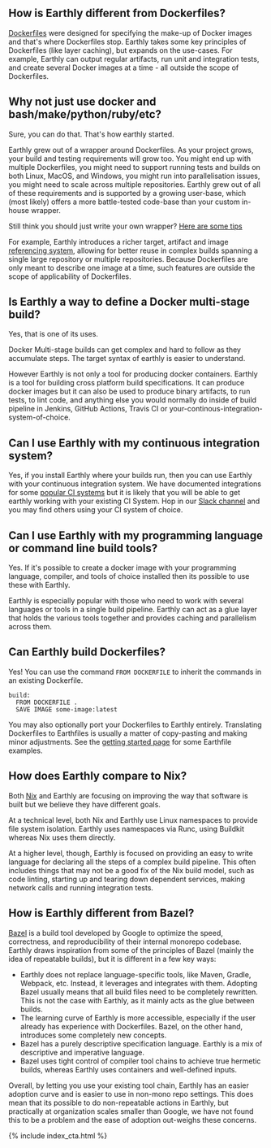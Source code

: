 ```yaml
---
title: Frequently Asked Questions
layout: page
---
```

<!-- vale HouseStyle.H2 = NO -->
<style>
span {
    display: none;
    white-space:nowrap;
    width: max-content;
}
    
h2:hover span {
    display: inline-block;
}
</style>

<h2>How is Earthly different from Dockerfiles?<span><a href="#dockerFile" name="dockerfile"><i>¶</i></a></span></h2>

[Dockerfiles](https://docs.docker.com/engine/reference/builder/) were designed for specifying the make-up of Docker images and that's where Dockerfiles stop. Earthly takes some key principles of Dockerfiles (like layer caching), but expands on the use-cases. For example, Earthly can output regular artifacts, run unit and integration tests, and create several Docker images at a time - all outside the scope of Dockerfiles.

<h2>Why not just use docker and bash/make/python/ruby/etc?<span><a href="#usedocker" name="usedocker"><i>¶</i></a></span></h2>

Sure, you can do that. That's how earthly started.

Earthly grew out of a wrapper around Dockerfiles. As your project grows, your build and testing requirements will grow too. You might end up with multiple Dockerfiles, you might need to support running tests and builds on both Linux, MacOS, and Windows, you might run into parallelisation issues, you might need to scale across multiple repositories. Earthly grew out of all of these requirements and is supported by a growing user-base, which (most likely) offers a more battle-tested code-base than your custom in-house wrapper.

Still think you should just write your own wrapper? [Here are some tips](https://earthly.dev/blog/repeatable-builds-every-time/)

For example, Earthly introduces a richer target, artifact and image [referencing system](https://docs.earthly.dev/guides/target-ref), allowing for better reuse in complex builds spanning a single large repository or multiple repositories. Because Dockerfiles are only meant to describe one image at a time, such features are outside the scope of applicability of Dockerfiles.

<h2>Is Earthly a way to define a Docker multi-stage build?<span><a href="#multistage" name="multistage"><i>¶</i></a></span></h2>

Yes, that is one of its uses.  

Docker Multi-stage builds can get complex and hard to follow as they accumulate steps. The target syntax of earthly is easier to understand.

However Earthly is not only a tool for producing docker containers. Earthly is a tool for building cross platform build specifications. It can produce docker images but it can also be used to produce binary artifacts, to run tests, to lint code, and anything else you would normally do inside of build pipeline in Jenkins, GitHub Actions, Travis CI or your-continous-integration-system-of-choice.

<h2>Can I use Earthly with my continuous integration system?<span><a href="#ci" name="ci"><i>¶</i></a></span></h2>

Yes, if you install Earthly where your builds run, then you can use Earthly with your continuous integration system. We have documented integrations for some [popular CI systems](https://docs.earthly.dev/docs/ci-integration) but it is likely that you will be able to get earthly working with your existing CI System. Hop in our [Slack channel](/slack) and you may find others using your CI system of choice.  

<h2>Can I use Earthly with my programming language or command line build tools?<span><a href="#pl" name="pl"><i>¶</i></a></span></h2>

Yes. If it's possible to create a docker image with your programming language, compiler, and tools of choice installed then its possible to use these with Earthly.

Earthly is especially popular with those who need to work with several languages or tools in a single build pipeline. Earthly can act as a glue layer that holds the various tools together and provides caching and parallelism across them. 

<h2>Can Earthly build Dockerfiles?<span><a href="#build" name="build"><i>¶</i></a></span></h2>

Yes! You can use the command `FROM DOCKERFILE` to inherit the commands in an existing Dockerfile.

```
build:
  FROM DOCKERFILE .
  SAVE IMAGE some-image:latest
```

You may also optionally port your Dockerfiles to Earthly entirely. Translating Dockerfiles to Earthfiles is usually a matter of copy-pasting and making minor adjustments. See the [getting started page](/get-earthly) for some Earthfile examples.

<h2>How does Earthly compare to Nix?<span><a href="#nix" name="nix"><i>¶</i></a></span></h2>

Both [Nix](https://nixos.org/) and Earthly are focusing on improving the way that software is built but we believe they have different goals. 

At a technical level, both Nix and Earthly use Linux namespaces to provide file system isolation. Earthly uses namespaces via Runc, using Buildkit whereas Nix uses them directly. 

At a higher level, though, Earthly is focused on providing an easy to write language for declaring all the steps of a complex build pipeline. This often includes things that may not be a good fix of the Nix build model, such as code linting, starting up and tearing down dependent services, making network calls and running integration tests. 

<h2>How is Earthly different from Bazel?<span><a href="#bazel" name="bazel"><i>¶</i></a></span></h2>

[Bazel](https://bazel.build) is a build tool developed by Google to optimize the speed, correctness, and reproducibility of their internal monorepo codebase. Earthly draws inspiration from some of the principles of Bazel (mainly the idea of repeatable builds), but it is different in a few key ways:

* Earthly does not replace language-specific tools, like Maven, Gradle, Webpack, etc. Instead, it leverages and integrates with them. Adopting Bazel usually means that all build files need to be completely rewritten. This is not the case with Earthly, as it mainly acts as the glue between builds.
* The learning curve of Earthly is more accessible, especially if the user already has experience with Dockerfiles. Bazel, on the other hand, introduces some completely new concepts.
* Bazel has a purely descriptive specification language. Earthly is a mix of descriptive and imperative language.
* Bazel uses tight control of compiler tool chains to achieve true hermetic builds, whereas Earthly uses containers and well-defined inputs.

Overall, by letting you use your existing tool chain, Earthly has an easier adoption curve and is easier to use in non-mono repo settings. This does mean that its possible to do non-repeatable actions in Earthly, but practically at organization scales smaller than Google, we have not found this to be a problem and the ease of adoption out-weighs these concerns. 

<!-- vale HouseStyle.H2 = YES -->
<div class="color2">
  <div class="wrapper">
    {% include index_cta.html %}
  </div>
</div>
